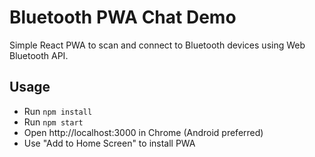 # Bluetooth PWA Chat Demo

Simple React PWA to scan and connect to Bluetooth devices using Web Bluetooth API.

## Usage

- Run `npm install`
- Run `npm start`
- Open http://localhost:3000 in Chrome (Android preferred)
- Use "Add to Home Screen" to install PWA